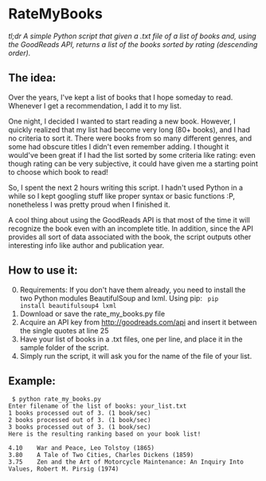 # RateMyBooks

<i>tl;dr
A simple Python script that given a .txt file of a list of books and, using the GoodReads API, returns a list of the books sorted by rating (descending order).
</i>

## The idea:
Over the years, I've kept a list of books that I hope someday to read. Whenever I get a recommendation, I add it to my list.

One night, I decided I wanted to start reading a new book. However, I quickly realized that my list had become very long (80+ books), and I had no criteria to sort it. There were books from so many different genres, and some had obscure titles I didn't even remember adding. I thought it would've been great if I had the list sorted by some criteria like rating: even though rating can be very subjective, it could have given me a starting point to choose which book to read!

So, I spent the next 2 hours writing this script. I hadn't used Python in a while so I kept googling stuff like proper syntax or basic functions :P, nonetheless I was pretty proud when I finished it.

A cool thing about using the GoodReads API is that most of the time it will recognize the book even with an incomplete title. In addition, since the API provides all sort of data associated with the book, the script outputs other interesting info like author and publication year.

## How to use it:
0. Requirements:
If you don't have them already, you need to install the two Python modules BeautifulSoup and lxml. Using pip:
<code> pip install beautifulsoup4 lxml </code>
1. Download or save the rate_my_books.py file
2. Acquire an API key from http://goodreads.com/api and insert it between the single quotes at line 25
3. Have your list of books in a .txt files, one per line, and place it in the sample folder of the script.
4. Simply run the script, it will ask you for the name of the file of your list.

## Example:
<pre>
<code> $ python rate_my_books.py 
Enter filename of the list of books: your_list.txt
1 books processed out of 3. (1 book/sec)
2 books processed out of 3. (1 book/sec)
3 books processed out of 3. (1 book/sec)
Here is the resulting ranking based on your book list!

4.10	War and Peace, Leo Tolstoy (1865)
3.80	A Tale of Two Cities, Charles Dickens (1859)
3.75	Zen and the Art of Motorcycle Maintenance: An Inquiry Into Values, Robert M. Pirsig (1974)
</code>
</pre>
